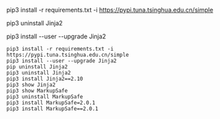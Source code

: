 pip3 install -r requirements.txt -i https://pypi.tuna.tsinghua.edu.cn/simple

pip3 uninstall Jinja2

pip3 install --user --upgrade Jinja2

```
pip3 install -r requirements.txt -i https://pypi.tuna.tsinghua.edu.cn/simple
pip3 install --user --upgrade Jinja2
pip uninstall Jinja2
pip3 uninstall Jinja2
pip3 install Jinja2==2.10
pip3 show Jinja2
pip3 show MarkupSafe
pip3 uninstall MarkupSafe
pip3 install MarkupSafe=2.0.1
pip3 install MarkupSafe==2.0.1
```